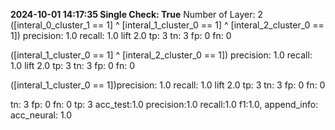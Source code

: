 **2024-10-01 14:17:35 Single Check: True**
Number of Layer: 2
([interal_0_cluster_1 == 1] ^ [interal_1_cluster_0 == 1] ^ [interal_2_cluster_0 == 1]) precision: 1.0 recall: 1.0 lift 2.0 tp: 3 tn: 3 fp: 0 fn: 0

([interal_1_cluster_0 == 1] ^ [interal_2_cluster_0 == 1]) precision: 1.0 recall: 1.0 lift 2.0 tp: 3 tn: 3 fp: 0 fn: 0

([interal_1_cluster_0 == 1])precision: 1.0 recall: 1.0 lift 2.0 tp: 3 tn: 3 fp: 0 fn: 0

tn: 3 fp: 0 fn: 0 tp: 3
acc_test:1.0 precision:1.0 recall:1.0 f1:1.0, append_info: acc_neural: 1.0
